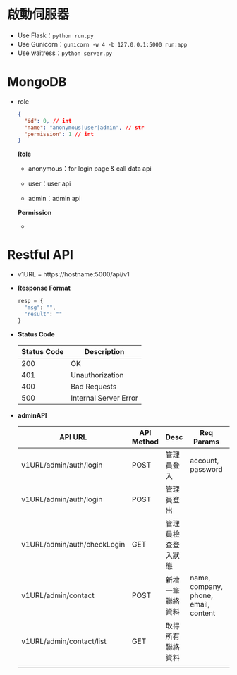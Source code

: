 # 啟動伺服器

* Use Flask：`python run.py`
* Use Gunicorn：`gunicorn -w 4 -b 127.0.0.1:5000 run:app`
* Use waitress：`python server.py`



# MongoDB

* role

  ~~~json
  {
    "id": 0, // int
    "name": "anonymous|user|admin", // str
    "permission": 1 // int
  }
  ~~~
  
  **Role**
  
  * anonymous：for login page & call data api
  
  * user：user api
  * admin：admin api
  
  **Permission**
  
  * 



# Restful API

* v1URL = https://hostname:5000/api/v1

* **Response Format**

  ~~~python
  resp = {
    "msg": "",
    "result": ""
  }
  ~~~
  
* **Status Code**

  | Status Code | Description           |
  | ----------- | --------------------- |
  | 200         | OK                    |
  | 401         | Unauthorization       |
  | 400         | Bad Requests          |
  | 500         | Internal Server Error |

* **adminAPI**

  | API URL                     | API Method | Desc               | Req Params                           | Resp Result                                                  |
  | --------------------------- | ---------- | ------------------ | ------------------------------------ | ------------------------------------------------------------ |
  | v1URL/admin/auth/login      | POST       | 管理員登入         | account, password                    | name, account, auth(身份)                                    |
  | v1URL/admin/auth/login      | POST       | 管理員登出         |                                      |                                                              |
  | v1URL/admin/auth/checkLogin | GET        | 管理員檢查登入狀態 |                                      | `bool`status, auth, account                                  |
  | v1URL/admin/contact         | POST       | 新增一筆聯絡資料   | name, company, phone, email, content |                                                              |
  | v1URL/admin/contact/list    | GET        | 取得所有聯絡資料   |                                      | [{id, name, company, phone, email, content, create_datetime}] |
  |                             |            |                    |                                      |                                                              |


